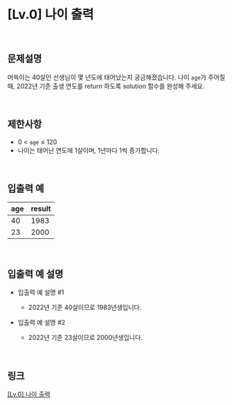 # [Lv.0] 나이 출력

<br>

## 문제설명
머쓱이는 40살인 선생님이 몇 년도에 태어났는지 궁금해졌습니다. 나이 `age`가 주어질 때, 2022년 기준 출생 연도를 return 하도록 solution 함수를 완성해 주세요.

<br>

## 제한사항
- 0 < `age` ≤ 120
- 나이는 태어난 연도에 1살이며, 1년마다 1씩 증가합니다.

<br>

## 입출력 예
| age | result |
|---|---|
| 40 | 1983 |
| 23 | 2000 |

<br>

## 입출력 예 설명
- 입출력 예 설명 #1
    - 2022년 기준 40살이므로 1983년생입니다.

- 입출력 예 설명 #2
    - 2022년 기준 23살이므로 2000년생입니다.

<br>

## 링크
[[Lv.0] 나이 출력](https://school.programmers.co.kr/learn/courses/30/lessons/120820)
